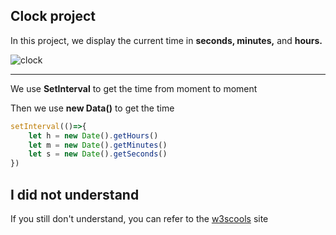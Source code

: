 ## Clock project

In this project, we display the current time in **seconds, minutes,** and **hours.**

![clock](https://33333.cdn.cke-cs.com/kSW7V9NHUXugvhoQeFaf/images/b37796c2bbddb66411419890a4b4a478dfe1e8459e44ac44.png)

---

We use **SetInterval** to get the time from moment to moment

Then we use **new Data()** to get the time

```JavaScript
setInterval(()=>{
    let h = new Date().getHours()
    let m = new Date().getMinutes()
    let s = new Date().getSeconds()
})
```

## I did not understand

If you still don't understand, you can refer to the [w3scools](https://www.w3schools.com/jsref/jsref_gethours.asp) site

